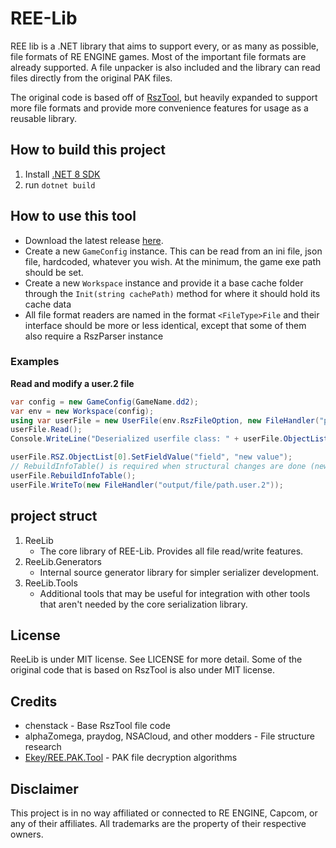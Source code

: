 # REE-Lib

REE lib is a .NET library that aims to support every, or as many as possible, file formats of RE ENGINE games. Most of the important file formats are already supported. A file unpacker is also included and the library can read files directly from the original PAK files.

The original code is based off of [RszTool](https://github.com/czastack/RszTool), but heavily expanded to support more file formats and provide more convenience features for usage as a reusable library.

## How to build this project

1. Install [.NET 8 SDK](https://dotnet.microsoft.com/en-us/download0)
2. run `dotnet build`

## How to use this tool

- Download the latest release [here](https://github.com/czastack/RszTool/releases).
- Create a new `GameConfig` instance. This can be read from an ini file, json file, hardcoded, whatever you wish. At the minimum, the game exe path should be set.
- Create a new `Workspace` instance and provide it a base cache folder through the `Init(string cachePath)` method for where it should hold its cache data
- All file format readers are named in the format `<FileType>File` and their interface should be more or less identical, except that some of them also require a RszParser instance

### Examples
**Read and modify a user.2 file**
```cs
var config = new GameConfig(GameName.dd2);
var env = new Workspace(config);
using var userFile = new UserFile(env.RszFileOption, new FileHandler("path/to/file.user.2"));
userFile.Read();
Console.WriteLine("Deserialized userfile class: " + userFile.ObjectList[0].RszClass.name);

userFile.RSZ.ObjectList[0].SetFieldValue("field", "new value");
// RebuildInfoTable() is required when structural changes are done (new or removed objects), unless you handle the instance indexes manually
userFile.RebuildInfoTable();
userFile.WriteTo(new FileHandler("output/file/path.user.2"));
```

## project struct

1. ReeLib
    - The core library of REE-Lib. Provides all file read/write features.
2. ReeLib.Generators
    - Internal source generator library for simpler serializer development.
3. ReeLib.Tools
    - Additional tools that may be useful for integration with other tools that aren't needed by the core serialization library.

## License

ReeLib is under MIT license. See LICENSE for more detail. Some of the original code that is based on RszTool is also under MIT license.

## Credits
- chenstack - Base RszTool file code
- alphaZomega, praydog, NSACloud, and other modders - File structure research
- [Ekey/REE.PAK.Tool](https://github.com/Ekey/REE.PAK.Tool) - PAK file decryption algorithms

## Disclaimer
This project is in no way affiliated or connected to RE ENGINE, Capcom, or any of their affiliates. All trademarks are the property of their respective owners.
